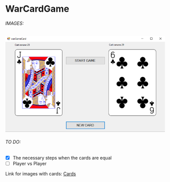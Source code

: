 # WarCardGame

<h6> IMAGES: </h6> 

<img src="https://raw.githubusercontent.com/petrisorcraciun/WarCardGame/master/images_app/2.PNG" height="300px" />

<h6> TO DO: </h6> 

- [x] The necessary steps when the cards are equal
- [ ] Player vs Player

Link for images with cards: <a href="https://commons.wikimedia.org/wiki/Category:SVG_playing_cards"> Cards </a>
